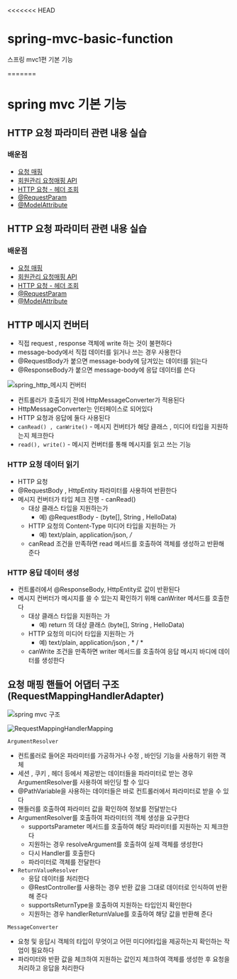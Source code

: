 <<<<<<< HEAD
# spring-mvc-basic-function
스프링 mvc1편 기본 기능

=======
# spring mvc 기본 기능
## HTTP 요청 파라미터 관련 내용 실습
### 배운점
+ [요청 매핑](https://unique-wandflower-4cc.notion.site/a049acd58d674185b3e1bb291f47f2b9)
+ [회원관리 요청매핑 API](https://unique-wandflower-4cc.notion.site/API-5f088d407b34405ba05850c402738774)
+ [HTTP 요청 - 헤더 조회](https://unique-wandflower-4cc.notion.site/HTTP-5ccda026b62f4e208d70617767d1cb47)
+ [@RequestParam](https://unique-wandflower-4cc.notion.site/HTTP-RequestParam-115b0e3598614d328f527e2270932712)
+ [@ModelAttribute](https://unique-wandflower-4cc.notion.site/HTTP-ModelAttribute-97bf6bb1b60942fe9ef76cda95487b1d)



## HTTP 요청 파라미터 관련 내용 실습
### 배운점
+ [요청 매핑](https://unique-wandflower-4cc.notion.site/a049acd58d674185b3e1bb291f47f2b9)
+ [회원관리 요청매핑 API](https://unique-wandflower-4cc.notion.site/API-5f088d407b34405ba05850c402738774)
+ [HTTP 요청 - 헤더 조회](https://unique-wandflower-4cc.notion.site/HTTP-5ccda026b62f4e208d70617767d1cb47)
+ [@RequestParam](https://unique-wandflower-4cc.notion.site/HTTP-RequestParam-115b0e3598614d328f527e2270932712)
+ [@ModelAttribute](https://unique-wandflower-4cc.notion.site/HTTP-ModelAttribute-97bf6bb1b60942fe9ef76cda95487b1d)

## HTTP 메시지 컨버터

- 직접 request , response 객체에 write 하는 것이 불편하다
- message-body에서 직접 데이터를 읽거나 쓰는 경우 사용한다
- @RequestBody가 붙으면 message-body에 담겨있는 데이터를 읽는다
- @ResponseBody가 붙으면 message-body에 응답 데이터를 쓴다

![spring_http_메시지 컨버터](https://user-images.githubusercontent.com/42866800/160276766-64074b47-5323-4992-a8a2-f1b569953742.png)


- 컨트롤러가 호출되기 전에 HttpMessageConverter가 적용된다
- HttpMessageConverter는 인터페이스로 되어있다
- HTTP 요청과 응답에 둘다 사용된다
- `canRead() , canWrite()` - 메시지 컨버터가 해당 클래스 , 미디어 타입을 지원하는지 체크한다
- `read(), write()` - 메시지 컨버터를 통해 메시지를 읽고 쓰는 기능

### HTTP 요청 데이터 읽기

- HTTP 요청
- @RequestBody , HttpEntity 파라미터를 사용하여 반환한다
- 메시지 컨버터가 타입 체크 진행 - canRead()
    - 대상 클래스 타입을 지원하는가
        - 예) @RequestBody - (byte[], String , HelloData)
    - HTTP 요청의 Content-Type 미디어 타입을 지원하는 가
        - 예) text/plain, application/json, */*
    - canRead 조건을 만족하면 read 메서드를 호출하여 객체를 생성하고 반환해 준다

### HTTP 응답 데이터 생성

- 컨트롤러에서 @ResponseBody, HttpEntity로 값이 반환된다
- 메시지 컨버터가 메시지를 쓸 수 있는지 확인하기 위해 canWriter 메서드를 호출한다
    - 대상 클래스 타입을 지원하는 가
        - 예) return 의 대상 클래스 (byte[], String , HelloData)
    - HTTP 요청의 미디어 타입을 지원하는 가
        - 예) text/plain, application/json , * / *
    - canWrite 조건을 만족하면 writer 메서드를 호출하여 응답 메시지 바디에 데이터를 생성한다


## 요청 매핑 핸들어 어댑터 구조 (RequestMappingHandlerAdapter)

![spring mvc 구조](https://user-images.githubusercontent.com/42866800/160276803-dfe38e32-fb7b-4874-b568-c36066bde9b3.png)

![RequestMappingHandlerMapping](https://user-images.githubusercontent.com/42866800/160276821-53a4f23d-1b9c-4085-954c-b2a713575d3a.png)


`ArgumentResolver`

- 컨트롤러로 들어온 파라미터를 가공하거나 수정 , 바인딩 기능을 사용하기 위한 객체
- 세션 , 쿠키 , 헤더 등에서 제공받는 데이터들을 파라미터로 받는 경우 ArgumentResolver를 사용하여 바인딩 할 수 있다
- @PathVariable을 사용하는 데이터들은 바로 컨트롤러에서 파라미터로 받을 수 있다
- 핸들러를 호출하여 파라미터 값을 확인하여 정보를 전달받는다
- ArgumentResolver를 호출하여 파라미터의 객체 생성을 요구한다
    - supportsParameter 메서드를 호출하여 해당 파라미터를 지원하는 지 체크한다
    - 지원하는 경우 resolveArgument를 호출하여 실제 객체를 생성한다
    - 다시 Handler를 호출한다
    - 파라미터로 객체를 전달한다
- `ReturnValueResolver`
    - 응답 데이터를 처리한다
    - @RestController를 사용하는 경우 반환 값을 그대로 데이터로 인식하여 반환해 준다
    - supportsReturnType을 호출하여 지원하는 타입인지 확인한다
    - 지원하는 경우 handlerReturnValue를 호출하여 해당 값을 반환해 준다


`MessageConverter`

- 요청 및 응답시 객체의 타입이 무엇이고 어떤 미디어타입을 제공하는지 확인하는 작업이 필요하다
- 파라미터와 반환 값을 체크하여 지원하는 값인지 체크하여 객체를 생성한 후 요청을 처리하고 응답을 처리한다